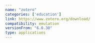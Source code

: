 ```yaml
---
name: "zotero"
categories: ['education']
link: https://www.zotero.org/download/
compatibility: emulation
versionFrom: "6.0.30"
type: applications
---
```


